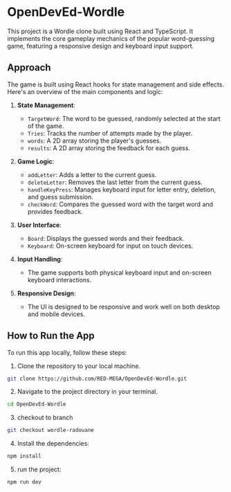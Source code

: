 # OpenDevEd-Wordle

This project is a Wordle clone built using React and TypeScript. It implements the core gameplay mechanics of the popular word-guessing game, featuring a responsive design and keyboard input support.

## Approach

The game is built using React hooks for state management and side effects. Here's an overview of the main components and logic:

1. **State Management**:
   - `TargetWord`: The word to be guessed, randomly selected at the start of the game.
   - `Tries`: Tracks the number of attempts made by the player.
   - `words`: A 2D array storing the player's guesses.
   - `results`: A 2D array storing the feedback for each guess.

2. **Game Logic**:
   - `addLetter`: Adds a letter to the current guess.
   - `deleteLetter`: Removes the last letter from the current guess.
   - `handleKeyPress`: Manages keyboard input for letter entry, deletion, and guess submission.
   - `checkWord`: Compares the guessed word with the target word and provides feedback.

3. **User Interface**:
   - `Board`: Displays the guessed words and their feedback.
   - `Keyboard`: On-screen keyboard for input on touch devices.

4. **Input Handling**:
   - The game supports both physical keyboard input and on-screen keyboard interactions.

5. **Responsive Design**:
   - The UI is designed to be responsive and work well on both desktop and mobile devices.

## How to Run the App

To run this app locally, follow these steps:

1. Clone the repository to your local machine.

```bash
git clone https://github.com/RED-MEGA/OpenDevEd-Wordle.git
```

2. Navigate to the project directory in your terminal.

```bash
cd OpenDevEd-Wordle
```
3. checkout to branch

```bash
git checkout wordle-radouane
```

4. Install the dependencies:

```bash
npm install
```

5. run the project:

```bash
npm run dev
```
